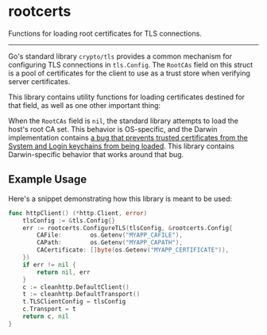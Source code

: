# rootcerts

Functions for loading root certificates for TLS connections.

-----

Go's standard library `crypto/tls` provides a common mechanism for configuring
TLS connections in `tls.Config`. The `RootCAs` field on this struct is a pool
of certificates for the client to use as a trust store when verifying server
certificates.

This library contains utility functions for loading certificates destined for
that field, as well as one other important thing:

When the `RootCAs` field is `nil`, the standard library attempts to load the
host's root CA set.  This behavior is OS-specific, and the Darwin
implementation contains [a bug that prevents trusted certificates from the
System and Login keychains from being loaded][1]. This library contains
Darwin-specific behavior that works around that bug.

[1]: https://github.com/golang/go/issues/14514

## Example Usage

Here's a snippet demonstrating how this library is meant to be used:

```go
func httpClient() (*http.Client, error)
	tlsConfig := &tls.Config{}
	err := rootcerts.ConfigureTLS(tlsConfig, &rootcerts.Config{
		CAFile:        os.Getenv("MYAPP_CAFILE"),
		CAPath:        os.Getenv("MYAPP_CAPATH"),
		CACertificate: []byte(os.Getenv("MYAPP_CERTIFICATE")),
	})
	if err != nil {
		return nil, err
	}
	c := cleanhttp.DefaultClient()
	t := cleanhttp.DefaultTransport()
	t.TLSClientConfig = tlsConfig
	c.Transport = t
	return c, nil
}
```
